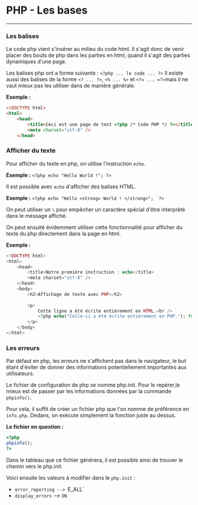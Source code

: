 # PHP - Les bases
---

### Les balises
Le code php vient s'insérer au milieu du code html. Il s'agit donc de venir placer des bouts de php dans les parties en html, quand il s'agit des parties dynamiques d'une page. 

Les balises php ont a forme suivante : `<?php ... le code ... ?>`
Il existe aussi des balises de la forme `<? ... ?>`, `<% ... %>` et `<?= ... =?>`mais il ne vaut mieux pas les utiliser dans de manière générale. 

**Exemple :**
```html
<!DOCTYPE html>
<html>
    <head>
        <title>Ceci est une page de test <?php /* Code PHP */ ?></title>
        <meta charset="utf-8" />
    </head>
```

### Afficher du texte
Pour afficher du texte en php, on utilise l'instruction `echo`. 

**Exemple :** `<?php echo "Hello World !"; ?>`

Il est possible avec `echo` d'afficher des balises HTML. 

**Exemple :** `<?php echo "Hello <strong> World ! </strong>";  ?>`

On peut utiliser un `\` pour empêcher un caractère spécial d'être interprété dans le message affiché. 

On peut ensuité évidemment utiliser cette fonctionnalité pour afficher du texte du php directement dans la page en html.

**Exemple :**
```php
<!DOCTYPE html>
<html>
    <head>
        <title>Notre première instruction : echo</title>
        <meta charset="utf-8" />
    </head>
    <body>
        <h2>Affichage de texte avec PHP</h2>
        
        <p>
            Cette ligne a été écrite entièrement en HTML.<br />
            <?php echo("Celle-ci a été écrite entièrement en PHP."); ?>
        </p>
    </body>
</html>
```

### Les erreurs
Par défaut en php, les erreurs ne s'affichent pas dans le navigateur, le but étant d'éviter de donner des informations potentiellement importantes aux utilisateurs. 

Le fichier de configuration de php se nomme php.init.
Pour le repérer,le mieux est de passer par les informations données par la commande `phpinfo()`. 

Pour cela, il suffit de créer un fichier php que l'on nomme de préférence en `info.php`. 
Dedans, on exécute simplement la fonction juste au dessus. 

**Le fichier en question :**
```php
<?php 
phpinfo();
?>
```
Dans le tableau que ce fichier génèrera, il est possible ainsi de trouver le chemin vers le php.init.

Voici ensuite les valeurs à modifier dans le `php.init` : 
* `error_reporting --> `E_ALL`
* `display_errors` --> `ON`